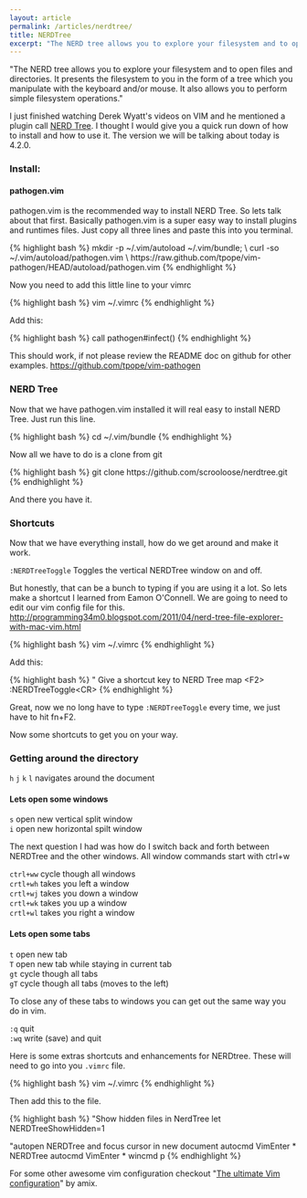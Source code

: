 ```yaml
---
layout: article
permalink: /articles/nerdtree/
title: NERDTree
excerpt: "The NERD tree allows you to explore your filesystem and to open files and directories. It presents the filesystem to you in the form of a tree which you manipulate with the keyboard and/or mouse. It also allows you to perform simple filesystem operations."
---
```


<p>"The NERD tree allows you to explore your filesystem and to open files and directories. It presents the filesystem to you in the form of a tree which you manipulate with the keyboard and/or mouse. It also allows you to perform simple filesystem operations."</p>

<p>I just finished watching Derek Wyatt's videos on VIM and he mentioned a plugin call <a href="https://github.com/scrooloose/nerdtree">NERD Tree</a>. I thought I would give you a quick run down of how to install and how to use it. The version we will be talking about today is 4.2.0.</p>

<h3>Install:</h3>

<h4>pathogen.vim</h4>
<p>pathogen.vim is the recommended way to install NERD Tree. So lets talk about that first. Basically pathogen.vim is a super easy way to install plugins and runtimes files. Just copy all three lines and paste this into you terminal.</p>
{% highlight bash %}
mkdir -p ~/.vim/autoload ~/.vim/bundle; \
curl -so ~/.vim/autoload/pathogen.vim \
    https://raw.github.com/tpope/vim-pathogen/HEAD/autoload/pathogen.vim
{% endhighlight %}

<p>Now you need to add this little line to your vimrc</p>
{% highlight bash %}
vim ~/.vimrc
{% endhighlight %}
<p>Add this:</p>
{% highlight bash %}
call pathogen#infect()
{% endhighlight %}

<p>This should work, if not please review the README doc on github for other examples. <a href="https://github.com/tpope/vim-pathogen">https://github.com/tpope/vim-pathogen</a></p>

<h3>NERD Tree</h3>

<p>Now that we have pathogen.vim installed it will real easy to install NERD Tree. Just run this line.</p>
{% highlight bash %}
cd ~/.vim/bundle
{% endhighlight %}

<p>Now all we have to do is a clone from git</p>
{% highlight bash %}
git clone https://github.com/scrooloose/nerdtree.git
{% endhighlight %}

<p>And there you have it. </p>

<h3>Shortcuts</h3>
<p>Now that we have everything install, how do we get around and make it work.</p>

<p><code>:NERDTreeToggle</code> Toggles the vertical NERDTree window on and off.</p>

<p>But honestly, that can be a bunch to typing if you are using it a lot. So lets make a shortcut I learned from Eamon O'Connell. We are going to need to edit our vim config file for this. <a href="http://programming34m0.blogspot.com/2011/04/nerd-tree-file-explorer-with-mac-vim.html">http://programming34m0.blogspot.com/2011/04/nerd-tree-file-explorer-with-mac-vim.html</a></p>

{% highlight bash %}
vim ~/.vimrc
{% endhighlight %}
<p>Add this:</p>
{% highlight bash %}
&quot; Give a shortcut key to NERD Tree
map &lt;F2&gt; :NERDTreeToggle&lt;CR&gt;
{% endhighlight %}

<p>Great, now we no long have to type <code>:NERDTreeToggle</code> every time, we just have to hit fn+F2.</p>

<p>Now some shortcuts to get you on your way.</p>

<h3>Getting around the directory</h3>

<p><code>h</code> <code>j</code> <code>k</code> <code>l</code> navigates around the document</p>

<h4>Lets open some windows</h4>

<p><code>s</code> open new vertical split window<br/>
<code>i</code> open new horizontal spilt window</p>

<p>The next question I had was how do I switch back and forth between NERDTree and the other windows. All window commands start with ctrl+w</p>

<p>
<code>ctrl+ww</code> cycle though all windows<br/>
<code>crtl+wh</code> takes you left a window<br/>
<code>crtl+wj</code> takes you down a window<br/>
<code>crtl+wk</code> takes you up a window<br/>
<code>crtl+wl</code> takes you right a window<br/>
</p>

<h4>Lets open some tabs</h4>
<p>
<code>t</code> open new tab<br/>
<code>T</code> open new tab while staying in current tab<br/>
<code>gt</code> cycle though all tabs<br/>
<code>gT</code> cycle though all tabs (moves to the left)<br/>
</p>

<p>To close any of these tabs to windows you can get out the same way you do in vim.</p>
<p>
<code>:q</code> quit<br/>
<code>:wq</code> write (save) and quit<br/>
</p>

<p>Here is some extras shortcuts and enhancements for NERDtree. These will need to go into you <code>.vimrc</code> file.</p>

{% highlight bash %}
vim ~/.vimrc
{% endhighlight %}
<p>Then add this to the file.</p>
{% highlight bash %}
"Show hidden files in NerdTree
let NERDTreeShowHidden=1

"autopen NERDTree and focus cursor in new document
autocmd VimEnter * NERDTree
autocmd VimEnter * wincmd p
{% endhighlight %}

<p>For some other awesome vim configuration checkout "<a href="http://amix.dk/vim/vimrc.html">The ultimate Vim configuration</a>" by amix.</p>
